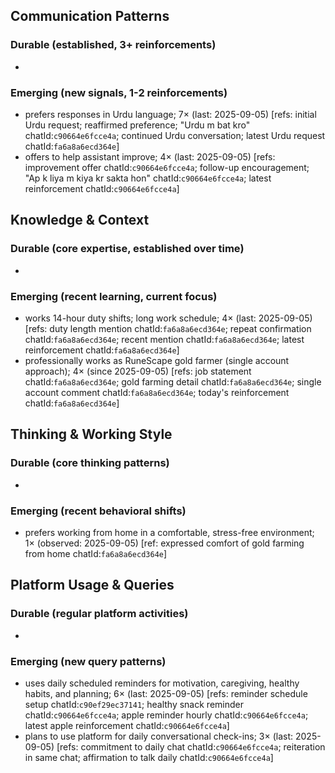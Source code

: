 ## Communication Patterns
### Durable (established, 3+ reinforcements)
-

### Emerging (new signals, 1-2 reinforcements)
- prefers responses in Urdu language; 7× (last: 2025-09-05) [refs: initial Urdu request; reaffirmed preference; "Urdu m bat kro" chatId:`c90664e6fcce4a`; continued Urdu conversation; latest Urdu request chatId:`fa6a8a6ecd364e`]
- offers to help assistant improve; 4× (last: 2025-09-05) [refs: improvement offer chatId:`c90664e6fcce4a`; follow-up encouragement; "Ap k liya m kiya kr sakta hon" chatId:`c90664e6fcce4a`; latest reinforcement chatId:`c90664e6fcce4a`]

## Knowledge & Context
### Durable (core expertise, established over time)
-

### Emerging (recent learning, current focus)
- works 14-hour duty shifts; long work schedule; 4× (last: 2025-09-05) [refs: duty length mention chatId:`fa6a8a6ecd364e`; repeat confirmation chatId:`fa6a8a6ecd364e`; recent mention chatId:`fa6a8a6ecd364e`; latest reinforcement chatId:`fa6a8a6ecd364e`]
- professionally works as RuneScape gold farmer (single account approach); 4× (since 2025-09-05) [refs: job statement chatId:`fa6a8a6ecd364e`; gold farming detail chatId:`fa6a8a6ecd364e`; single account comment chatId:`fa6a8a6ecd364e`; today's reinforcement chatId:`fa6a8a6ecd364e`]

## Thinking & Working Style
### Durable (core thinking patterns)
-

### Emerging (recent behavioral shifts)
- prefers working from home in a comfortable, stress-free environment; 1× (observed: 2025-09-05) [ref: expressed comfort of gold farming from home chatId:`fa6a8a6ecd364e`]

## Platform Usage & Queries
### Durable (regular platform activities)
-

### Emerging (new query patterns)
- uses daily scheduled reminders for motivation, caregiving, healthy habits, and planning; 6× (last: 2025-09-05) [refs: reminder schedule setup chatId:`c90ef29ec37141`; healthy snack reminder chatId:`c90664e6fcce4a`; apple reminder hourly chatId:`c90664e6fcce4a`; latest apple reinforcement chatId:`c90664e6fcce4a`]
- plans to use platform for daily conversational check-ins; 3× (last: 2025-09-05) [refs: commitment to daily chat chatId:`c90664e6fcce4a`; reiteration in same chat; affirmation to talk daily chatId:`c90664e6fcce4a`]